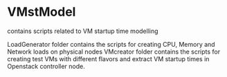 # VMstModel
contains scripts related to VM startup time modelling


LoadGenerator folder contains the scripts for creating CPU, Memory and Network loads on physical nodes
VMcreator folder contains the scripts for creating test VMs with different flavors and extract VM startup times in Openstack controller node. 
